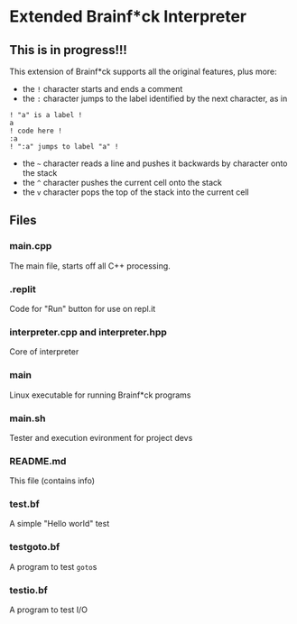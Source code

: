 # Extended Brainf*ck Interpreter

## This is in progress!!!

This extension of Brainf*ck supports all the original features, plus more:
* the `!` character starts and ends a comment
* the `:` character jumps to the label identified by the next character, as in
```
! "a" is a label !
a
! code here !
:a
! ":a" jumps to label "a" !
```
* the `~` character reads a line and pushes it backwards by character onto the stack
* the `^` character pushes the current cell onto the stack
* the `v` character pops the top of the stack into the current cell

## Files

### main.cpp
The main file, starts off all C++ processing.

### .replit
Code for "Run" button for use on repl.it

### interpreter.cpp and interpreter.hpp
Core of interpreter

### main
Linux executable for running Brainf*ck programs

### main.sh
Tester and execution evironment for project devs

### README.md
This file (contains info)

### test.bf
A simple "Hello world" test

### testgoto.bf
A program to test `goto`s

### testio.bf
A program to test I/O
